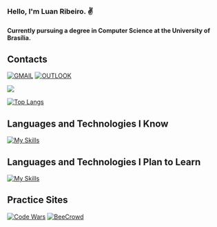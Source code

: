 ### Hello, I'm Luan Ribeiro. ✌️
#### Currently pursuing a degree in Computer Science at the University of Brasília.

## Contacts

[![GMAIL](https://img.shields.io/badge/Gmail-D14836?style=for-the-badge&logo=gmail&logoColor=white)](mailto:luansantribeiro@gmail.com) [![OUTLOOK](https://img.shields.io/badge/Microsoft_Outlook-0078D4?style=for-the-badge&logo=microsoft-outlook&logoColor=white)](mailto:luansantribeiro@hotmail.com)


![](https://github-readme-stats.vercel.app/api?username=Lopogamer&show_icons=true&theme=dracula)

[![Top Langs](https://github-readme-stats.vercel.app/api/top-langs/?username=lopogamer&layout=compact)](https://github.com/anuraghazra/github-readme-stats)


## Languages and Technologies I Know
[![My Skills](https://skillicons.dev/icons?i=python,java,flask)](https://skillicons.dev)


## Languages and Technologies I Plan to Learn

[![My Skills](https://skillicons.dev/icons?i=cpp,fastapi,spring,lua)](https://skillicons.dev)

## Practice Sites
[![Code Wars](https://img.shields.io/badge/Codewars-B1361E?style=for-the-badge&logo=Codewars&logoColor=white)](https://www.codewars.com/users/lopogamer)
[![BeeCrowd](https://img.shields.io/static/v1?label=&message=BeeCrowd&color=ff0&style=for-the-badge)](https://www.beecrowd.com.br/judge/pt/profile/890116)
